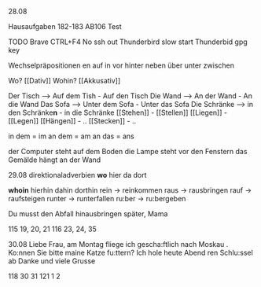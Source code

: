 28.08

Hausaufgaben
182-183
AB106
Test

TODO
Brave CTRL+F4
No ssh out
Thunderbird slow start
Thunderbid gpg key


Wechselpräpositionen
en auf in vor hinter neben über unter zwischen

Wo? [[Dativ]]
Wohin? [[Akkusativ]]

Der Tisch --> Auf dem Tish - Auf den Tisch
Die Wand --> An der Wand - An die Wand
Das Sofa --> Unter dem Sofa - Unter das Sofa
Die Schränke --> in den Schränke**n** - in die Schränke
[[Stehen]] - [[Stellen]]
[[Liegen]] - [[Legen]]
[[Hängen]] - ..
[[Stecken]] - ..

in dem = im
an dem = am
an das = ans

der Computer steht auf dem Boden
die Lampe steht vor den Fenstern
das Gemälde hängt an der Wand


29.08
direktionaladverbien
**wo**
hier
da
dort


**whoin**
hierhin
dahin
dorthin
rein -> reinkommen
raus -> rausbringen
rauf -> raufsteigen
runter -> runterfallen
ru:ber -> ru:bergeben


Du musst den Abfall hinausbringen
später, Mama


115 19, 20, 21
116 23, 24, 35


30.08
Liebe Frau,
am Montag fliege ich gescha:ftlich  nach Moskau . 
Ko:nnen Sie bitte maine Katze fu:ttern?
Ich hole heute Abend ren Schlu:ssel ab
Danke und viele Grusse


118 30 31
121 1 2
